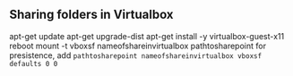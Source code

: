 ## Sharing folders in Virtualbox

apt-get update
apt-get upgrade-dist
apt-get install -y virtualbox-guest-x11
reboot
mount -t vboxsf nameofshareinvirtualbox pathtosharepoint
for presistence, add `pathtosharepoint nameofshareinvirtualbox vboxsf defaults 0 0`
